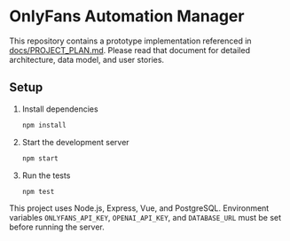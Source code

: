# OnlyFans Automation Manager

This repository contains a prototype implementation referenced in [docs/PROJECT_PLAN.md](docs/PROJECT_PLAN.md). Please read that document for detailed architecture, data model, and user stories.

## Setup

1. Install dependencies
   ```bash
   npm install
   ```
2. Start the development server
   ```bash
   npm start
   ```
3. Run the tests
   ```bash
   npm test
   ```

This project uses Node.js, Express, Vue, and PostgreSQL. Environment variables `ONLYFANS_API_KEY`, `OPENAI_API_KEY`, and `DATABASE_URL` must be set before running the server.

